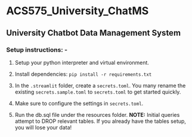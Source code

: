 # ACS575_University_ChatMS
## University Chatbot Data Management System

### Setup instructions: -

1. Setup your python interpreter and virtual environment.

2. Install dependencies: 
``
pip install -r requirements.txt
``
3. In the `.streamlit` folder, create a `secrets.toml`. You many rename the existing `secrets.sample.toml` to `secrets.toml` to get started quickly.
4. Make sure to configure the settings in `secrets.toml`.
5. Run the db.sql file under the resources folder. **NOTE:** Initial queries attempt to DROP relevant tables. If you already have the tables setup, you will lose your data!